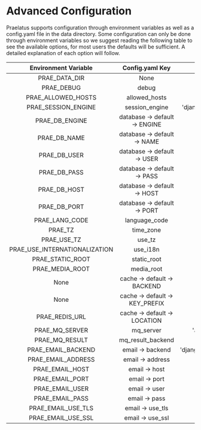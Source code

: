 # Advanced Configuration

Praelatus supports configuration through environment variables as well as a
config.yaml file in the data directory. Some configuration can only be done
through environment variables so we suggest reading the following table to see
the available options, for most users the defaults will be sufficient.
A detailed explanation of each option will follow.

| Environment Variable          | Config.yaml Key                | Default Value                                 |
|:-----------------------------:|:------------------------------:|:---------------------------------------------:|
| PRAE_DATA_DIR                 | None                           | $PRAELATUS_INSTALL_DIR/data                   |
| PRAE_DEBUG                    | debug                          | False                                         |
| PRAE_ALLOWED_HOSTS            | allowed_hosts                  | $HOST                                         |
| PRAE_SESSION_ENGINE           | session_engine                 | 'django.contrib.sessions.backends.cached_db'  |
| PRAE_DB_ENGINE                | database -> default -> ENGINE  | 'django.db.backends.postgresql'               |
| PRAE_DB_NAME                  | database -> default -> NAME    | 'praelatus'                                   |
| PRAE_DB_USER                  | database -> default -> USER    | 'postgres'                                    |
| PRAE_DB_PASS                  | database -> default -> PASS    | 'postgres'                                    |
| PRAE_DB_HOST                  | database -> default -> HOST    | '127.0.0.1'                                   |
| PRAE_DB_PORT                  | database -> default -> PORT    | '5432'                                        |
| PRAE_LANG_CODE                | language_code                  | 'en-us'                                       |
| PRAE_TZ                       | time_zone                      | 'UTC'                                         |
| PRAE_USE_TZ                   | use_tz                         | 'true'                                        |
| PRAE_USE_INTERNATIONALIZATION | use_i18n                       | 'true'                                        |
| PRAE_STATIC_ROOT              | static_root                    | $PRAE_DATA_DIR/static                         |
| PRAE_MEDIA_ROOT               | media_root                     | $PRAE_DATA_DIR/media                          |
| None                          | cache -> default -> BACKEND    | 'django_redis.cache.RedisCache'               |
| None                          | cache -> default -> KEY_PREFIX | 'PRAE'                                        |
| PRAE_REDIS_URL                | cache -> default -> LOCATION   | 'redis://127.0.0.1:6379/1'                    |
| PRAE_MQ_SERVER                | mq_server                      | 'amqp://guest:guest@localhost:5672//'         |
| PRAE_MQ_RESULT                | mq_result_backend              | 'rpc://'                                      |
| PRAE_EMAIL_BACKEND            | email -> backend               | 'django.core.mail.backends.smtp.EmailBackend' |
| PRAE_EMAIL_ADDRESS            | email -> address               | 'praelatus@$HOST'                             |
| PRAE_EMAIL_HOST               | email -> host                  | 'localhost'                                   |
| PRAE_EMAIL_PORT               | email -> port                  | '25'                                          |
| PRAE_EMAIL_USER               | email -> user                  | None                                          |
| PRAE_EMAIL_PASS               | email -> pass                  | None                                          |
| PRAE_EMAIL_USE_TLS            | email -> use_tls               | False                                         |
| PRAE_EMAIL_USE_SSL            | email -> use_ssl               | False                                         |


